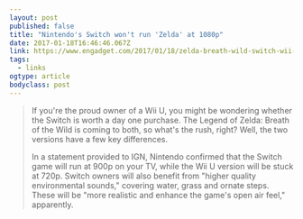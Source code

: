 ```yaml
---
layout: post 
published: false 
title: "Nintendo's Switch won't run 'Zelda' at 1080p" 
date: 2017-01-18T16:46:46.067Z 
link: https://www.engadget.com/2017/01/18/zelda-breath-wild-switch-wii-u-differences/ 
tags:
  - links
ogtype: article 
bodyclass: post 
---
```


> If you're the proud owner of a Wii U, you might be wondering whether the Switch is worth a day one purchase. The Legend of Zelda: Breath of the Wild is coming to both, so what's the rush, right? Well, the two versions have a few key differences. 
> 
> In a statement provided to IGN, Nintendo confirmed that the Switch game will run at 900p on your TV, while the Wii U version will be stuck at 720p. Switch owners will also benefit from "higher quality environmental sounds," covering water, grass and ornate steps. These will be "more realistic and enhance the game's open air feel," apparently.